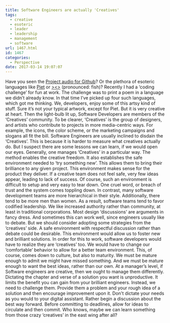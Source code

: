 ```yaml
---
title: Software Engineers are actually 'Creatives'
tags:
  - creative
  - esoteric
  - leader
  - leadership
  - management
  - software
url: 1467.html
id: 1467
categories:
  - Perspective
date: 2017-03-14 19:07:07
---
```


Have you seen the [Project audio for Github](https://github.audio/)? Or the plethora of esoteric languages like [Piet](https://esolangs.org/wiki/Piet) or [><>](https://esolangs.org/wiki/Fish) (pronounced: fish)? Recently I had a ‘coding challenge’ for fun at work. The challenge was to print a poem in a language we didn’t already know. In that time I’ve picked up four such languages, which got me thinking. We, developers, enjoy some of this artsy kind of stuff. Sure it’s not your typical artwork, except for Piet. But it is very creative at heart. Then the light-bulb lit up, Software Developers are members of the ‘Creatives’ community. To be clearer, ‘Creatives’ is the group of designers, and artists who contribute to projects in more media-centric ways. For example, the icons, the color scheme, or the marketing campaigns and slogans all fit the bill. Software Engineers are usually inclined to disdain the ‘Creatives’. This is because it is harder to measure what creatives actually do. But I suspect there are some lessons we can learn, if we would open our eyes. Generally, one manages ‘Creatives’ in a particular way. The method enables the creative freedom. It also establishes the safe environment needed to ‘try something new’. This allows them to bring their brilliance to any given project. This environment makes sense for the product they deliver. If a creative team does not feel safe, very few ideas appear, leading to lack of success. Of course, such an environment is difficult to setup and very easy to tear down. One cruel word, or breach of trust and the system comes toppling down. In contrast, many software development teams are more hierarchical in their style. Additionally, there tend to be more men than women. As a result, software teams tend to favor codified leadership. We like increased authority rather than community, at least in traditional corporations. Most design ‘discussions’ are arguments in fancy dress. And sometimes this can work well, since engineers usually like to debate. But we should consider adopting some strategies from the ‘creatives’ side. A safe environment with respectful discussion rather than debate could be desirable. This environment would allow us to foster new and brilliant solutions. In order for this to work, software developers would have to realize they are ‘creatives’ too. We would have to change our ‘comfortable’ behavior to allow for a better team environment. This, of course, comes down to culture, but also to maturity. We must be mature enough to admit we might have missed something. And we must be mature enough to want the best ideas, rather than our own. At a manager’s level, if Software engineers are creative, then we ought to manage them differently. Dictating the chapter and verse of a solution you want is unproductive. It limits the benefit you can gain from your brilliant engineers. Instead, we need to challenge them. Provide them a problem and your rough idea of a solution and then encourage improvement upon it. Don't dictate your needs as you would to your digital assistant. Rather begin a discussion about the best way forward. Before committing to deadlines, allow for ideas to circulate and then commit. Who knows, maybe we can learn something from those crazy ‘creatives’ in the east wing after all?